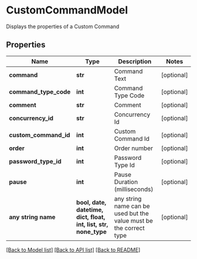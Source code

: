 # CustomCommandModel

Displays the properties of a Custom Command

## Properties
Name | Type | Description | Notes
------------ | ------------- | ------------- | -------------
**command** | **str** | Command Text | [optional] 
**command_type_code** | **int** | Command Type Code | [optional] 
**comment** | **str** | Comment | [optional] 
**concurrency_id** | **str** | Concurrency Id | [optional] 
**custom_command_id** | **int** | Custom Command Id | [optional] 
**order** | **int** | Order number | [optional] 
**password_type_id** | **int** | Password Type Id | [optional] 
**pause** | **int** | Pause Duration (milliseconds) | [optional] 
**any string name** | **bool, date, datetime, dict, float, int, list, str, none_type** | any string name can be used but the value must be the correct type | [optional]

[[Back to Model list]](../README.md#documentation-for-models) [[Back to API list]](../README.md#documentation-for-api-endpoints) [[Back to README]](../README.md)


